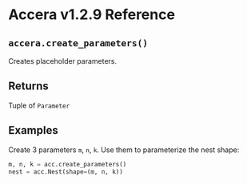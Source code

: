 [//]: # (Project: Accera)
[//]: # (Version: v1.2.9)

# Accera v1.2.9 Reference

## `accera.create_parameters()`
Creates placeholder parameters.

## Returns
Tuple of `Parameter`

## Examples

Create 3 parameters `m`, `n`, `k`. Use them to parameterize the nest shape:

```python
m, n, k = acc.create_parameters()
nest = acc.Nest(shape=(m, n, k))
```

<div style="page-break-after: always;"></div>


